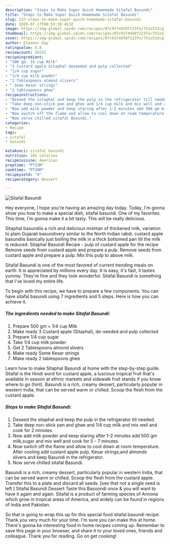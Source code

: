 ```yaml
---
description: "Steps to Make Super Quick Homemade Sitafal Basundi"
title: "Steps to Make Super Quick Homemade Sitafal Basundi"
slug: 137-steps-to-make-super-quick-homemade-sitafal-basundi
date: 2020-07-17T06:53:18.453Z
image: https://img-global.cpcdn.com/recipes/07c91f4458f223fe/751x532cq70/sitafal-basundi-recipe-main-photo.jpg
thumbnail: https://img-global.cpcdn.com/recipes/07c91f4458f223fe/751x532cq70/sitafal-basundi-recipe-main-photo.jpg
cover: https://img-global.cpcdn.com/recipes/07c91f4458f223fe/751x532cq70/sitafal-basundi-recipe-main-photo.jpg
author: Eleanor Day
ratingvalue: 4.8
reviewcount: 26315
recipeingredient:
- "500 gm  14 cup Milk"
- "3 Custard apple Sitaphal deseeded and pulp collected"
- "1/4 cup sugar"
- "1/4 cup milk powder"
- "2 Tablespoons almond slivers"
- " Some Kesar strings"
- "2 tablespoons ghee"
recipeinstructions:
- "Deseed the sitaphal and keep the pulp in the refrigerator till needed."
- "Take deep non-stick pan and ghee and 1/4 cup milk and mix well and cook for 2 minutes."
- "Now add milk powder and keep staring after 1-2 minutes add 500 gm milk,sugar and mix well and cook for 5 - 7 minutes."
- "Now switch off the flame and allow to cool down at room temperature. After cooling add custard apple pulp, Kesar strings,and almonds slivers.and keep Basundi in the refrigerator."
- "Now serve chilled sitafal Basundi."
categories:
- Recipe
tags:
- sitafal
- basundi

katakunci: sitafal basundi 
nutrition: 181 calories
recipecuisine: American
preptime: "PT33M"
cooktime: "PT39M"
recipeyield: "4"
recipecategory: Dessert

---
```



![Sitafal Basundi](https://img-global.cpcdn.com/recipes/07c91f4458f223fe/751x532cq70/sitafal-basundi-recipe-main-photo.jpg)

Hey everyone, I hope you're having an amazing day today. Today, I'm gonna show you how to make a special dish, sitafal basundi. One of my favorites. This time, I'm gonna make it a bit tasty. This will be really delicious.

Sitaphal basundiis a rich and delicious mishtan of thickened milk, variation to plain Gujarati basundivery similar to the North Indian rabdi. custard apple basundiis basically just boiling the milk in a thick bottomed pan till the milk is reduced. Sitaphal Basundi Recipe - pulp of custard apple for the recipe Remove seeds from custard apple and prepare a pulp. Remove seeds from custard apple and prepare a pulp. Mix this pulp to above milk.

Sitafal Basundi is one of the most favored of current trending meals on earth. It is appreciated by millions every day. It is easy, it's fast, it tastes yummy. They're fine and they look wonderful. Sitafal Basundi is something that I've loved my entire life.


To begin with this recipe, we have to prepare a few components. You can have sitafal basundi using 7 ingredients and 5 steps. Here is how you can achieve it.

<!--inarticleads1-->

##### The ingredients needed to make Sitafal Basundi:

1. Prepare 500 gm + 1/4 cup Milk
1. Make ready 3 Custard apple (Sitaphal), de-seeded and pulp collected
1. Prepare 1/4 cup sugar
1. Take 1/4 cup milk powder
1. Get 2 Tablespoons almond slivers
1. Make ready  Some Kesar strings
1. Make ready 2 tablespoons ghee


Learn how to make Sitaphal Basundi at home with the step-by-step guide. Sitafal is the Hindi word for custard apple, a luscious tropical fruit that&#39;s available in season at ethnic markets and sidewalk fruit stands if you know where to go (hint). Basundi is a rich, creamy dessert, particularly popular in western India, that can be served warm or chilled. Scoop the flesh from the custard apple. 

<!--inarticleads2-->

##### Steps to make Sitafal Basundi:

1. Deseed the sitaphal and keep the pulp in the refrigerator till needed.
1. Take deep non-stick pan and ghee and 1/4 cup milk and mix well and cook for 2 minutes.
1. Now add milk powder and keep staring after 1-2 minutes add 500 gm milk,sugar and mix well and cook for 5 - 7 minutes.
1. Now switch off the flame and allow to cool down at room temperature. After cooling add custard apple pulp, Kesar strings,and almonds slivers.and keep Basundi in the refrigerator.
1. Now serve chilled sitafal Basundi.


Basundi is a rich, creamy dessert, particularly popular in western India, that can be served warm or chilled. Scoop the flesh from the custard apple. Transfer this to a plate and discard all seeds. [see that not a single seed is left ] Sitafal Basundi Dessert Taste this Basoondi once &amp; you will want to have it again and again. Sitafal is a product of farming species of Annona which grow in tropical areas of America, and widely can be found in regions of India and Pakistan. 

So that is going to wrap this up for this special food sitafal basundi recipe. Thank you very much for your time. I'm sure you can make this at home. There's gonna be interesting food in home recipes coming up. Remember to save this page in your browser, and share it to your loved ones, friends and colleague. Thank you for reading. Go on get cooking!
